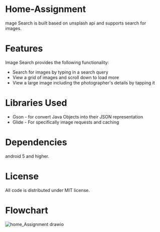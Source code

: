# Home-Assignment
mage Search is built based on unsplash api and supports search for images.

# Features
Image Search provides the following functionality:

* Search for images by typing in a search query
* View a grid of images and scroll down to load more
* View a large image including the photographer's details by tapping it
# Libraries Used
* Gson - for convert Java Objects into their JSON representation
* Glide - For specifically image requests and caching
# Dependencies
android 5 and higher.
# License
All code is distributed under MIT license. 
# Flowchart

![‫home_Assignment‬ drawio](https://user-images.githubusercontent.com/79844485/142847185-644a1d47-bf6d-481e-87bb-9c58e49b3be8.png)
